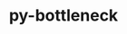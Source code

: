 ---
title: "py-bottleneck"
layout: cache
categories: [package, v0.19]
meta: {"versions": ["1.3.5"], "compilers": ["gcc@=11.1.0", "gcc@=7.3.1", "gcc@=7.5.0", "oneapi@=2022.1.0"], "oss": ["amzn2", "ubuntu18.04", "ubuntu20.04"], "platforms": ["linux"], "targets": ["x86_64", "x86_64_v3"], "stacks": ["data-vis-sdk", "e4s", "e4s-oneapi", "ml-cpu", "ml-cuda", "ml-rocm", "radiuss"], "num_specs": 6, "num_specs_by_stack": {"ml-cuda": 1, "ml-cpu": 1, "ml-rocm": 1, "data-vis-sdk": 1, "radiuss": 1, "e4s": 2, "e4s-oneapi": 1}}
spec_details: [{"hash": "u2nn4wftibrcbexwlrgiv4dzg2k5kxvj", "compiler": "gcc@=7.3.1", "versions": ["1.3.5"], "os": "amzn2", "platform": "linux", "target": "x86_64_v3", "variants": ["build_system=python_pip"], "stacks": ["ml-cuda", "ml-cpu", "ml-rocm"], "size": "-", "tarball": "https://binaries.spack.io/releases/v0.19/build_cache/linux-amzn2-x86_64_v3/gcc-7.3.1/py-bottleneck-1.3.5/linux-amzn2-x86_64_v3-gcc-7.3.1-py-bottleneck-1.3.5-u2nn4wftibrcbexwlrgiv4dzg2k5kxvj.spack"}, {"hash": "ueimfaesn6cmt2z2mmoxpge2pjqvhmma", "compiler": "gcc@=7.5.0", "versions": ["1.3.5"], "os": "ubuntu18.04", "platform": "linux", "target": "x86_64", "variants": ["build_system=python_pip"], "stacks": ["data-vis-sdk"], "size": "-", "tarball": "https://binaries.spack.io/releases/v0.19/build_cache/linux-ubuntu18.04-x86_64/gcc-7.5.0/py-bottleneck-1.3.5/linux-ubuntu18.04-x86_64-gcc-7.5.0-py-bottleneck-1.3.5-ueimfaesn6cmt2z2mmoxpge2pjqvhmma.spack"}, {"hash": "jtgk4vp2q5y2sh74ywsc7erthxhddcq3", "compiler": "gcc@=7.5.0", "versions": ["1.3.5"], "os": "ubuntu18.04", "platform": "linux", "target": "x86_64", "variants": ["build_system=python_pip"], "stacks": ["radiuss"], "size": "-", "tarball": "https://binaries.spack.io/releases/v0.19/build_cache/linux-ubuntu18.04-x86_64/gcc-7.5.0/py-bottleneck-1.3.5/linux-ubuntu18.04-x86_64-gcc-7.5.0-py-bottleneck-1.3.5-jtgk4vp2q5y2sh74ywsc7erthxhddcq3.spack"}, {"hash": "a5vxeaxombuz6bh2pfd24ybeoho6mueh", "compiler": "gcc@=11.1.0", "versions": ["1.3.5"], "os": "ubuntu20.04", "platform": "linux", "target": "x86_64", "variants": ["build_system=python_pip"], "stacks": ["e4s"], "size": "-", "tarball": "https://binaries.spack.io/releases/v0.19/build_cache/linux-ubuntu20.04-x86_64/gcc-11.1.0/py-bottleneck-1.3.5/linux-ubuntu20.04-x86_64-gcc-11.1.0-py-bottleneck-1.3.5-a5vxeaxombuz6bh2pfd24ybeoho6mueh.spack"}, {"hash": "iebdjk2i3afgre5rldozcualfxgyvmrh", "compiler": "gcc@=11.1.0", "versions": ["1.3.5"], "os": "ubuntu20.04", "platform": "linux", "target": "x86_64", "variants": ["build_system=python_pip"], "stacks": ["e4s"], "size": "-", "tarball": "https://binaries.spack.io/releases/v0.19/build_cache/linux-ubuntu20.04-x86_64/gcc-11.1.0/py-bottleneck-1.3.5/linux-ubuntu20.04-x86_64-gcc-11.1.0-py-bottleneck-1.3.5-iebdjk2i3afgre5rldozcualfxgyvmrh.spack"}, {"hash": "ptrukopvwo3osog6nloxu65p5j4bnw3u", "compiler": "oneapi@=2022.1.0", "versions": ["1.3.5"], "os": "ubuntu20.04", "platform": "linux", "target": "x86_64", "variants": ["build_system=python_pip"], "stacks": ["e4s-oneapi"], "size": "-", "tarball": "https://binaries.spack.io/releases/v0.19/build_cache/linux-ubuntu20.04-x86_64/oneapi-2022.1.0/py-bottleneck-1.3.5/linux-ubuntu20.04-x86_64-oneapi-2022.1.0-py-bottleneck-1.3.5-ptrukopvwo3osog6nloxu65p5j4bnw3u.spack"}]
---